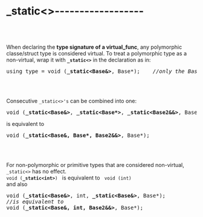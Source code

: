 # \_static<>------------------
&nbsp;  
&nbsp;  
&nbsp;  
When declaring the **type signature of a virtual_func**,
any polymorphic classe/struct type is considered virtual.
To treat a polymorphic type as a non-virtual, wrap it with **```_static<>```** in the declaration as in:


<pre class=_code>using type = void (<strong>_static&lt;Base&&gt;</strong>, Base*);    <i>//only the Base* is considered virtual</i></pre>

&nbsp;  
&nbsp;  

Consecutive ```_static<>'s``` can be combined into one:


<pre class=_code>void (<strong>_static&lt;Base&&gt;</strong>, <strong>_static&lt;Base*&gt;</strong>, <strong>_static&lt;Base2&&&gt;</strong>, Base*);</pre>
is equivalent to
<pre class=_code>void (<strong>_static&lt;Base&, Base*, Base2&&&gt;</strong>, Base*);</pre>

&nbsp;  
&nbsp;  


For non-polymorphic or primitive types that are considered non-virtual, ```_static<>``` has no effect.  
<code>void (<strong>_static&lt;int&gt;</strong>)</code> &nbsp; is equivalent to &nbsp; ```void (int)```   
and also


<pre class=_code>void (<strong>_static&lt;Base&&gt;</strong>, int, <strong>_static&lt;Base&&gt;</strong>, Base*);
<i>//is equivalent to</i>
void (<strong>_static&lt;Base&, int, Base2&&&gt;</strong>, Base*);</pre>







